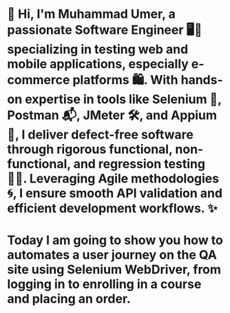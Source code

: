 # 🚀 Hi, I'm Muhammad Umer, a passionate Software Engineer 🖥️📱 specializing in testing web and mobile applications, especially e-commerce platforms 🛍️. With hands-on expertise in tools like Selenium 🤖, Postman 📬, JMeter 🛠️, and Appium 📲, I deliver defect-free software through rigorous functional, non-functional, and regression testing 🕵️‍♂️. Leveraging Agile methodologies 🌀, I ensure smooth API validation and efficient development workflows. ✨

# Today I am going to show you how to automates a user journey on the QA site using Selenium WebDriver, from logging in to enrolling in a course and placing an order.
